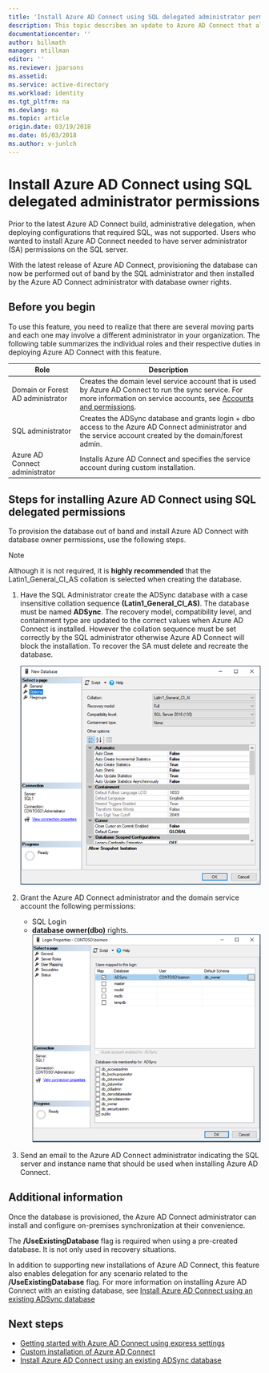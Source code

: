 ```yaml
---
title: 'Install Azure AD Connect using SQL delegated administrator permissions | Microsoft Docs'
description: This topic describes an update to Azure AD Connect that allows for installation using an account that only has SQL dbo permissions.
documentationcenter: ''
author: billmath
manager: mtillman
editor: ''
ms.reviewer: jparsons
ms.assetid:
ms.service: active-directory
ms.workload: identity
ms.tgt_pltfrm: na
ms.devlang: na
ms.topic: article
origin.date: 03/19/2018
ms.date: 05/03/2018
ms.author: v-junlch
---
```


# Install Azure AD Connect using SQL delegated administrator permissions
Prior to the latest Azure AD Connect build, administrative delegation, when deploying configurations that required SQL, was not supported.  Users who wanted to install Azure AD Connect needed to have server administrator (SA) permissions on the SQL server.

With the latest release of Azure AD Connect, provisioning the database can now be performed out of band by the SQL administrator and then installed by the Azure AD Connect administrator with database owner rights.

## Before you begin
To use this feature, you need to realize that there are several moving parts and each one may involve a different administrator in your organization.  The following table summarizes the individual roles and their respective duties in deploying Azure AD Connect with this feature.

|Role|Description|
|-----|-----|
|Domain or Forest AD administrator|Creates the domain level service account that is used by Azure AD Connect to run the sync service.  For more information on service accounts, see [Accounts and permissions](active-directory-aadconnect-accounts-permissions.md).
|SQL administrator|Creates the ADSync database and grants login + dbo access to the Azure AD Connect administrator and the service account created by the domain/forest admin.|
Azure AD Connect administrator|Installs Azure AD Connect and specifies the service account during custom installation.

## Steps for installing Azure AD Connect using SQL delegated permissions
To provision the database out of band and install Azure AD Connect with database owner permissions, use the following steps.

>[!NOTE]
>Although it is not required, it is **highly recommended** that the Latin1_General_CI_AS collation is selected when creating the database.


1. Have the SQL Administrator create the ADSync database with a case insensitive collation sequence **(Latin1_General_CI_AS)**.  The database must be named **ADSync**.  The recovery model, compatibility level, and containment type are updated to the correct values when Azure AD Connect is installed.  However the collation sequence must be set correctly by the SQL administrator otherwise Azure AD Connect will block the installation.  To recover the SA must delete and recreate the database.</br>

    ![Collation](./media/active-directory-aadconnect-sql-delegation/sql1.png)
2. Grant the Azure AD Connect administrator and the domain service account the following permissions:
    - SQL Login 
    - **database owner(dbo)** rights.  </br>
	![Permissions](./media/active-directory-aadconnect-sql-delegation/sql3.png)

3. Send an email to the Azure AD Connect administrator indicating the SQL server and instance name that should be used when installing Azure AD Connect.

## Additional information
Once the database is provisioned, the Azure AD Connect administrator can install and configure on-premises synchronization at their convenience.  

The **/UseExistingDatabase** flag is required when using a pre-created database.  It is not only used in recovery situations.

In addition to supporting new installations of Azure AD Connect, this feature also enables delegation for any scenario related to the **/UseExistingDatabase** flag.  For more information on installing Azure AD Connect with an existing database, see [Install Azure AD Connect using an existing ADSync database](active-directory-aadconnect-existing-database.md)


## Next steps
- [Getting started with Azure AD Connect using express settings](active-directory-aadconnect-get-started-express.md)
- [Custom installation of Azure AD Connect](active-directory-aadconnect-get-started-custom.md)
- [Install Azure AD Connect using an existing ADSync database](active-directory-aadconnect-existing-database.md)  

<!-- Update_Description: wording update -->